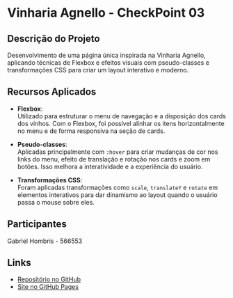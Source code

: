 # Vinharia Agnello - CheckPoint 03

## Descrição do Projeto
Desenvolvimento de uma página única inspirada na Vinharia Agnello, aplicando técnicas de Flexbox e efeitos visuais com pseudo-classes e transformações CSS para criar um layout interativo e moderno.

## Recursos Aplicados
- **Flexbox**:  
  Utilizado para estruturar o menu de navegação e a disposição dos cards dos vinhos. Com o Flexbox, foi possível alinhar os itens horizontalmente no menu e de forma responsiva na seção de cards.
  
- **Pseudo-classes**:  
  Aplicadas principalmente com `:hover` para criar mudanças de cor nos links do menu, efeito de translação e rotação nos cards e zoom em botões. Isso melhora a interatividade e a experiência do usuário.

- **Transformações CSS**:  
  Foram aplicadas transformações como `scale`, `translateY` e `rotate` em elementos interativos para dar dinamismo ao layout quando o usuário passa o mouse sobre eles.

## Participantes 
Gabriel Hombris - 566553

## Links
- [Repositório no GitHub](https://github.com/gHombris/checkpoint03-flexbox)
- [Site no GitHub Pages]()
